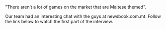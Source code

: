 "There aren’t a lot of games on the market that are Maltese themed".

Our team had an interesting chat with the guys at newsbook.com.mt. Follow the link below to watch the first part of the interview. 